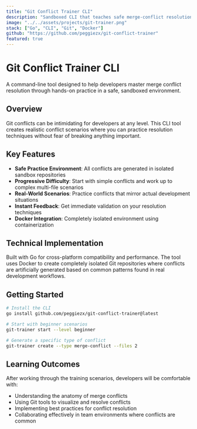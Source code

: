 ```yaml
---
title: "Git Conflict Trainer CLI"
description: "Sandboxed CLI that teaches safe merge-conflict resolution with hands-on practice scenarios."
image: "../../assets/projects/git-trainer.png"
stack: ["Go", "CLI", "Git", "Docker"]
github: "https://github.com/peggiezx/git-conflict-trainer"
featured: true
---
```


# Git Conflict Trainer CLI

A command-line tool designed to help developers master merge conflict resolution through hands-on practice in a safe, sandboxed environment.

## Overview

Git conflicts can be intimidating for developers at any level. This CLI tool creates realistic conflict scenarios where you can practice resolution techniques without fear of breaking anything important.

## Key Features

- **Safe Practice Environment**: All conflicts are generated in isolated sandbox repositories
- **Progressive Difficulty**: Start with simple conflicts and work up to complex multi-file scenarios  
- **Real-World Scenarios**: Practice conflicts that mirror actual development situations
- **Instant Feedback**: Get immediate validation on your resolution techniques
- **Docker Integration**: Completely isolated environment using containerization

## Technical Implementation

Built with Go for cross-platform compatibility and performance. The tool uses Docker to create completely isolated Git repositories where conflicts are artificially generated based on common patterns found in real development workflows.

## Getting Started

```bash
# Install the CLI
go install github.com/peggiezx/git-conflict-trainer@latest

# Start with beginner scenarios
git-trainer start --level beginner

# Generate a specific type of conflict
git-trainer create --type merge-conflict --files 2
```

## Learning Outcomes

After working through the training scenarios, developers will be comfortable with:
- Understanding the anatomy of merge conflicts
- Using Git tools to visualize and resolve conflicts
- Implementing best practices for conflict resolution
- Collaborating effectively in team environments where conflicts are common
